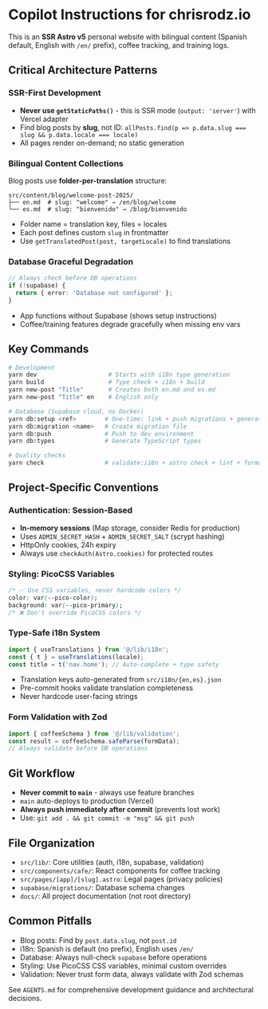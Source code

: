 # Copilot Instructions for chrisrodz.io

This is an **SSR Astro v5** personal website with bilingual content (Spanish default, English with `/en/` prefix), coffee tracking, and training logs.

## Critical Architecture Patterns

### SSR-First Development

- **Never use `getStaticPaths()`** - this is SSR mode (`output: 'server'`) with Vercel adapter
- Find blog posts by **slug**, not ID: `allPosts.find(p => p.data.slug === slug && p.data.locale === locale)`
- All pages render on-demand; no static generation

### Bilingual Content Collections

Blog posts use **folder-per-translation** structure:

```
src/content/blog/welcome-post-2025/
├── en.md  # slug: "welcome" → /en/blog/welcome
└── es.md  # slug: "bienvenido" → /blog/bienvenido
```

- Folder name = translation key, files = locales
- Each post defines custom `slug` in frontmatter
- Use `getTranslatedPost(post, targetLocale)` to find translations

### Database Graceful Degradation

```typescript
// Always check before DB operations
if (!supabase) {
  return { error: 'Database not configured' };
}
```

- App functions without Supabase (shows setup instructions)
- Coffee/training features degrade gracefully when missing env vars

## Key Commands

```bash
# Development
yarn dev                    # Starts with i18n type generation
yarn build                  # Type check + i18n + build
yarn new-post "Title"       # Creates both en.md and es.md
yarn new-post "Title" en    # English only

# Database (Supabase cloud, no Docker)
yarn db:setup <ref>        # One-time: link + push migrations + generate types
yarn db:migration <name>   # Create migration file
yarn db:push               # Push to dev environment
yarn db:types              # Generate TypeScript types

# Quality checks
yarn check                 # validate:i18n + astro check + lint + format:check
```

## Project-Specific Conventions

### Authentication: Session-Based

- **In-memory sessions** (Map storage, consider Redis for production)
- Uses `ADMIN_SECRET_HASH` + `ADMIN_SECRET_SALT` (scrypt hashing)
- HttpOnly cookies, 24h expiry
- Always use `checkAuth(Astro.cookies)` for protected routes

### Styling: PicoCSS Variables

```css
/* ✅ Use CSS variables, never hardcode colors */
color: var(--pico-color);
background: var(--pico-primary);
/* ❌ Don't override PicoCSS colors */
```

### Type-Safe i18n System

```typescript
import { useTranslations } from '@/lib/i18n';
const { t } = useTranslations(locale);
const title = t('nav.home'); // Auto-complete + type safety
```

- Translation keys auto-generated from `src/i18n/{en,es}.json`
- Pre-commit hooks validate translation completeness
- Never hardcode user-facing strings

### Form Validation with Zod

```typescript
import { coffeeSchema } from '@/lib/validation';
const result = coffeeSchema.safeParse(formData);
// Always validate before DB operations
```

## Git Workflow

- **Never commit to `main`** - always use feature branches
- `main` auto-deploys to production (Vercel)
- **Always push immediately after commit** (prevents lost work)
- Use: `git add . && git commit -m "msg" && git push`

## File Organization

- `src/lib/`: Core utilities (auth, i18n, supabase, validation)
- `src/components/cafe/`: React components for coffee tracking
- `src/pages/[app]/[slug].astro`: Legal pages (privacy policies)
- `supabase/migrations/`: Database schema changes
- `docs/`: All project documentation (not root directory)

## Common Pitfalls

- Blog posts: Find by `post.data.slug`, not `post.id`
- i18n: Spanish is default (no prefix), English uses `/en/`
- Database: Always null-check `supabase` before operations
- Styling: Use PicoCSS CSS variables, minimal custom overrides
- Validation: Never trust form data, always validate with Zod schemas

See `AGENTS.md` for comprehensive development guidance and architectural decisions.
